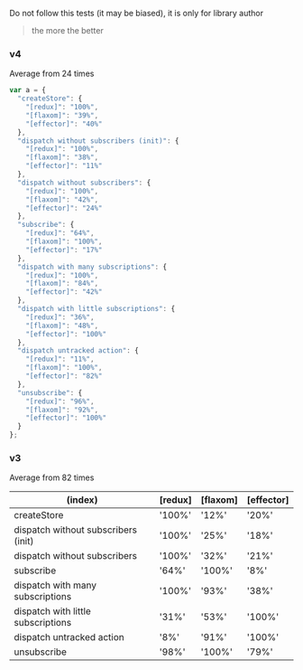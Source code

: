 Do not follow this tests (it may be biased), it is only for library author

> the more the better

### v4

Average from 24 times

```js
var a = {
  "createStore": {
    "[redux]": "100%",
    "[flaxom]": "39%",
    "[effector]": "40%"
  },
  "dispatch without subscribers (init)": {
    "[redux]": "100%",
    "[flaxom]": "38%",
    "[effector]": "11%"
  },
  "dispatch without subscribers": {
    "[redux]": "100%",
    "[flaxom]": "42%",
    "[effector]": "24%"
  },
  "subscribe": {
    "[redux]": "64%",
    "[flaxom]": "100%",
    "[effector]": "17%" 
  },
  "dispatch with many subscriptions": {
    "[redux]": "100%",
    "[flaxom]": "84%",
    "[effector]": "42%"
  },
  "dispatch with little subscriptions": {
    "[redux]": "36%",
    "[flaxom]": "48%",
    "[effector]": "100%"
  },
  "dispatch untracked action": {
    "[redux]": "11%",
    "[flaxom]": "100%",
    "[effector]": "82%"
  },
  "unsubscribe": {
    "[redux]": "96%",
    "[flaxom]": "92%",
    "[effector]": "100%"
  }
};

```

### v3

Average from 82 times

|               (index)               | [redux] | [flaxom] | [effector] |
|-------------------------------------|---------|----------|------------|
|             createStore             | '100%'  |  '12%'   |   '20%'    |
| dispatch without subscribers (init) | '100%'  |  '25%'   |   '18%'    |
|    dispatch without subscribers     | '100%'  |  '32%'   |   '21%'    |
|              subscribe              |  '64%'  |  '100%'  |    '8%'    |
|  dispatch with many subscriptions   | '100%'  |  '93%'   |   '38%'    |
| dispatch with little subscriptions  |  '31%'  |  '53%'   |   '100%'   |
|      dispatch untracked action      |  '8%'   |  '91%'   |   '100%'   |
|             unsubscribe             |  '98%'  |  '100%'  |   '79%'    |